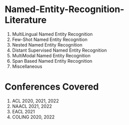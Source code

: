 # Named-Entity-Recognition-Literature

1. MultiLingual Named Entity Recognition
2. Few-Shot Named Entity Recognition
3. Nested Named Entity Recognition
4. Distant Supervised Named Entity Recognition
5. MultiModal Named Entity Recognition
6. Span Based Named Entity Recognition
7. Miscellaneous

# Conferences Covered

1. ACL 2020, 2021, 2022
2. NAACL 2021, 2022
3. EACL 2021
4. COLING 2020, 2022